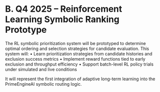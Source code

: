 # B. Q4 2025 – Reinforcement Learning Symbolic Ranking Prototype

The RL symbolic prioritization system will be prototyped to determine optimal ordering and selection strategies for candidate evaluation. This system will:
• Learn prioritization strategies from candidate histories and exclusion success metrics
• Implement reward functions tied to early exclusion and throughput efficiency
• Support batch-level RL policy trials under simulated and live conditions

It will represent the first integration of adaptive long-term learning into the PrimeEngineAI symbolic routing logic.

